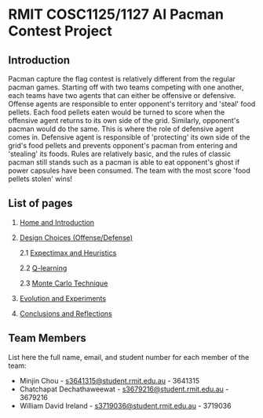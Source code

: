# RMIT COSC1125/1127 AI Pacman Contest Project
## Introduction
Pacman capture the flag contest is relatively different from the regular pacman games. Starting off with two teams competing with one another, each teams have two agents that can either be offensive or defensive. Offense agents are responsible to enter opponent's territory and 'steal' food pellets. Each food pellets eaten would be turned to score when the offensive agent returns to its own side of the grid. Similarly, opponent's pacman would do the same. This is where the role of defensive agent comes in. Defensive agent is responsible of 'protecting' its own side of the grid's food pellets and prevents opponent's pacman from entering and 'stealing' its foods. Rules are relatively basic, and the rules of classic pacman still stands such as a pacman is able to eat opponent's ghost if power capsules have been consumed. The team with the most score 'food pellets stolen' wins!

## List of pages
1. [Home and Introduction]()
2. [Design Choices (Offense/Defense)](Design-Choices)

    2.1 [Expectimax and Heuristics](AI-Method-1)

    2.2 [Q-learning](AI-Method-2)

    2.3 [Monte Carlo Technique](AI-Method-3)
3. [Evolution and Experiments](Evolution)
4. [Conclusions and Reflections](Conclusions-and-Reflections)

## Team Members

List here the full name, email, and student number for each member of the team:

* Minjin Chou - s3641315@student.rmit.edu.au - 3641315
* Chatchapat Dechathaweewat - s3679216@student.rmit.edu.au - 3679216
* William David Ireland - s3719036@student.rmit.edu.au - 3719036

